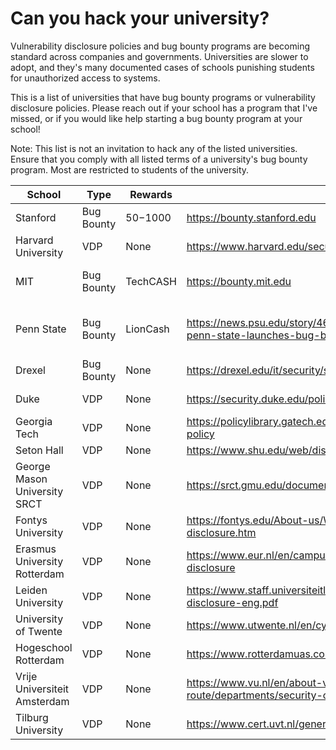 # Can you hack your university?

Vulnerability disclosure policies and bug bounty programs are becoming standard across companies and governments. Universities are slower to adopt, and they's many documented cases of schools punishing students for unauthorized access to systems.

This is a list of universities that have bug bounty programs or vulnerability disclosure policies. Please reach out if your school has a program that I've missed, or if you would like help starting a bug bounty program at your school!

Note: This list is not an invitation to hack any of the listed universities. Ensure that you comply with all listed terms of a university's bug bounty program. Most are restricted to students of the university.

| School                       | Type       | Rewards   | Link                                                                                                                                | Notes                                    |
|------------------------------|------------|-----------|-------------------------------------------------------------------------------------------------------------------------------------|------------------------------------------|
| Stanford                     | Bug Bounty | $50-$1000 | https://bounty.stanford.edu                                                                                                         |                                          |
| Harvard University                     | VDP | None | https://www.harvard.edu/security-issue                                                                                                       |                                          |
| MIT                          | Bug Bounty | TechCASH  | https://bounty.mit.edu                                                                                                              | May no longer be active                  |
| Penn State                   | Bug Bounty | LionCash  | https://news.psu.edu/story/468788/2017/05/18/academics/blue-and-white-hats-penn-state-launches-bug-bounty-program                   | Invitation only, may no longer be active |
| Drexel                       | Bug Bounty | None      | https://drexel.edu/it/security/services-processes/bug-bounty/                                                                       |                                          |
| Duke                         | VDP        | None      | https://security.duke.edu/policies/responsible-disclosure                                                                           | Permission required                      |
| Georgia Tech                 | VDP        | None      | https://policylibrary.gatech.edu/information-technology/responsible-disclosure-policy                                               | Permission required                      |
| Seton Hall                   | VDP        | None      | https://www.shu.edu/web/disclosure-guidelines.cfm                                                                                   |                                          |
| George Mason University SRCT | VDP        | None      | https://srct.gmu.edu/documents/usage_policy/                                                                                        | Only certain projects                    |
| Fontys University            | VDP        | None      | https://fontys.edu/About-us/Who-we-are/Rules-regulations/Responsible-disclosure.htm                                                 |                                          |
| Erasmus University Rotterdam | VDP        | None      | https://www.eur.nl/en/campus/security-safety/information-security/responsible-disclosure                                            |                                          |
| Leiden University            | VDP        | None      | https://www.staff.universiteitleiden.nl/binaries/content/assets/ul2staff/ict/responsible-disclosure-eng.pdf                         |                                          |
| University of Twente         | VDP        | None      | https://www.utwente.nl/en/cyber-safety/responsible/                                                                                 |                                          |
| Hogeschool Rotterdam         | VDP        | None      | https://www.rotterdamuas.com/footer/security/                                                                                       |                                          |
| Vrije Universiteit Amsterdam | VDP        | None      | https://www.vu.nl/en/about-vu-amsterdam/contact-info-and-route/departments/security-operations-control-center/disclosure/index.aspx |                                          |
| Tilburg University           | VDP        | None      | https://www.cert.uvt.nl/general/responsibledisclosure                                                                               |                                          |
